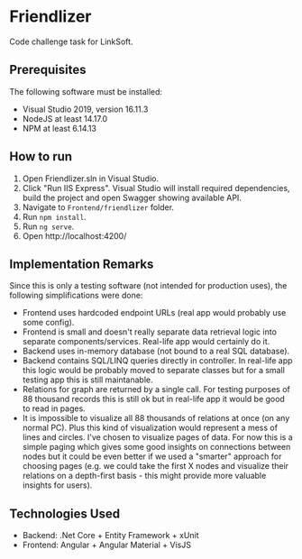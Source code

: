 # Friendlizer

Code challenge task for LinkSoft.

## Prerequisites

The following software must be installed:
* Visual Studio 2019, version 16.11.3
* NodeJS at least 14.17.0
* NPM at least 6.14.13

## How to run

1. Open Friendlizer.sln in Visual Studio.
1. Click "Run IIS Express". Visual Studio will install required dependencies, build the project and open Swagger showing available API.
1. Navigate to `Frontend/friendlizer` folder.
1. Run `npm install`.
1. Run `ng serve`.
1. Open http://localhost:4200/

## Implementation Remarks

Since this is only a testing software (not intended for production uses), the following simplifications were done:
* Frontend uses hardcoded endpoint URLs (real app would probably use some config).
* Frontend is small and doesn't really separate data retrieval logic into separate components/services. Real-life app would certainly do it.
* Backend uses in-memory database (not bound to a real SQL database).
* Backend contains SQL/LINQ queries directly in controller. In real-life app this logic would be probably moved to separate classes but for a small testing app this is still maintanable.
* Relations for graph are returned by a single call. For testing purposes of 88 thousand records this is still ok but in real-life app it would be good to read in pages.
* It is impossible to visualize all 88 thousands of relations at once (on any normal PC). Plus this kind of visualization would represent a mess of lines and circles. I've chosen to visualize pages of data. For now this is a simple paging which gives some good insights on connections between nodes but it could be even better if we used a "smarter" approach for choosing pages (e.g. we could take the first X nodes and visualize their relations on a depth-first basis - this might provide more valuable insights for users).

## Technologies Used

* Backend: .Net Core + Entity Framework + xUnit
* Frontend: Angular + Angular Material + VisJS